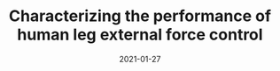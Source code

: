 ---
title: "Characterizing the performance of human leg external force control"
collection: publications
permalink: /publication/2021-BSP
date: 2021-01-27
venue: 'Engineering'
paperurl: 'https://www.biorxiv.org/content/10.1101/2021.08.09.455741v1'
link: 'https://www.biorxiv.org/content/10.1101/2021.08.09.455741v1'
github: 'https://github.com/pkudzia/Paper-LegExternalForceControl'

---
